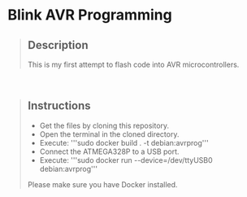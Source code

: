 # Blink AVR Programming

> ## Description
> This is my first attempt to flash code into AVR microcontrollers.

<br>

> ## Instructions
> - Get the files by cloning this repository.
> - Open the terminal in the cloned directory.
> - Execute: '''sudo docker build . -t debian:avrprog'''
> - Connect the ATMEGA328P to a USB port.
> - Execute: '''sudo docker run --device=/dev/ttyUSB0 debian:avrprog'''
> 
> Please make sure you have Docker installed. 